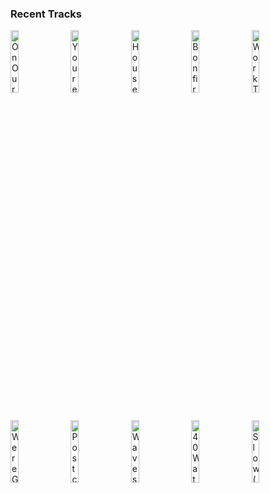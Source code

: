 ### Recent Tracks
[<img src='https://lastfm.freetls.fastly.net/i/u/300x300/4cf808dfc3f34f0aa601a2feb4d01ebb.png' width='16%' height='16%' alt='On Our Way'>](https://www.last.fm/music/the%2broyal%2bconcept/_/on%2bour%2bway)&nbsp;&nbsp;&nbsp;&nbsp;[<img src='https://lastfm.freetls.fastly.net/i/u/300x300/79b93b31d9e84b83cb36af4d04f947dc.png' width='16%' height='16%' alt='Youre On (feat. Kyan)'>](https://www.last.fm/music/madeon/_/you%2527re%2bon%2b%2528feat.%2bkyan%2529)&nbsp;&nbsp;&nbsp;&nbsp;[<img src='https://lastfm.freetls.fastly.net/i/u/300x300/6845ec386943391a4aea923c4e1e0197.png' width='16%' height='16%' alt='House in LA'>](https://www.last.fm/music/jungle/_/house%2bin%2bla)&nbsp;&nbsp;&nbsp;&nbsp;[<img src='https://lastfm.freetls.fastly.net/i/u/300x300/85902d84b57e5f27a187034625f581b7.png' width='16%' height='16%' alt='Bonfire'>](https://www.last.fm/music/the%2bhunna/_/bonfire)&nbsp;&nbsp;&nbsp;&nbsp;[<img src='https://lastfm.freetls.fastly.net/i/u/300x300/d235e5e2780fefef901cd8c2d185f877.png' width='16%' height='16%' alt='Work This Body'>](https://www.last.fm/music/walk%2bthe%2bmoon/_/work%2bthis%2bbody)&nbsp;&nbsp;&nbsp;&nbsp;<br>[<img src='https://lastfm.freetls.fastly.net/i/u/300x300/392b63c9408c4d25cd53f0dbc987d29d.png' width='16%' height='16%' alt='Were Going to Be Friends'>](https://www.last.fm/music/the%2bwhite%2bstripes/_/we%2527re%2bgoing%2bto%2bbe%2bfriends)&nbsp;&nbsp;&nbsp;&nbsp;[<img src='https://lastfm.freetls.fastly.net/i/u/300x300/d9b3eb298897528c7d4986235820171f.png' width='16%' height='16%' alt='Postcards'>](https://www.last.fm/music/james%2bblunt/_/postcards)&nbsp;&nbsp;&nbsp;&nbsp;[<img src='https://lastfm.freetls.fastly.net/i/u/300x300/050b7138888e4f9acf645ed6a5e87e44.png' width='16%' height='16%' alt='Waves'>](https://www.last.fm/music/magic%2bman/_/waves)&nbsp;&nbsp;&nbsp;&nbsp;[<img src='https://lastfm.freetls.fastly.net/i/u/300x300/ba6b55b016a84af6ca7212a30a6da7b5.png' width='16%' height='16%' alt='40 Watt'>](https://www.last.fm/music/elel/_/40%2bwatt)&nbsp;&nbsp;&nbsp;&nbsp;[<img src='https://lastfm.freetls.fastly.net/i/u/300x300/78ced537806df2f04eae30257656d60f.png' width='16%' height='16%' alt='Slow (feat. Noah Cyrus)'>](https://www.last.fm/music/matoma/_/slow%2b%2528feat.%2bnoah%2bcyrus%2529)&nbsp;&nbsp;&nbsp;&nbsp;<br>